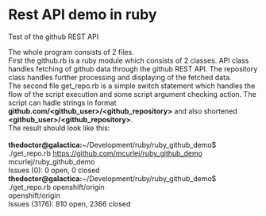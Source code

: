 # Rest API demo in ruby

Test of the github REST API

The whole program consists of 2 files.<br />
First the github.rb is a ruby module which consists of 2 classes. API class handles fetching of github data through the github REST API. The repository class handles further processing and displaying of the fetched data.<br />
The second file get_repo.rb is a simple switch statement which handles the flow of the script execution and some script argument checking action. The script can hadle strings in format <b>github.com/\<github_user\>/\<github_repository\></b> and also shortened <b>\<github_user\>/\<github_repository\></b>.<br />
The result should look like this:<br />
<br />
<b>thedoctor@galactica:</b>~/Development/ruby/ruby_github_demo$ ./get_repo.rb https://github.com/mcurlej/ruby_github_demo<br />
mcurlej/ruby_github_demo<br />
Issues (0): 0 open, 0 closed<br />
<b>thedoctor@galactica:</b>~/Development/ruby/ruby_github_demo$ ./get_repo.rb openshift/origin<br />
openshift/origin<br />
Issues (3176): 810 open, 2366 closed<br />
